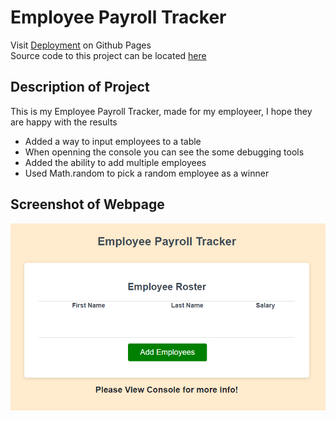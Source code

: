 # Employee Payroll Tracker

Visit [Deployment](https://superronancraft.github.io/bootcamp-employee-payroll-tracker/) on Github Pages  
Source code to this project can be located [here](index.html)

## Description of Project

This is my Employee Payroll Tracker, made for my employeer, I hope they are happy with the results

- Added a way to input employees to a table
- When openning the console you can see the some debugging tools
- Added the ability to add multiple employees
- Used Math.random to pick a random employee as a winner

## Screenshot of Webpage

![Screenshot of Webpage](/assets/images/webpage.png)
